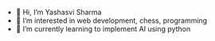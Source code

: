 - 👋 Hi, I’m Yashasvi Sharma
- 👀 I’m interested in web development, chess, programming 
- 🌱 I’m currently learning to implement AI using python
 

<!---
pandat-ji/pandat-ji is a ✨ special ✨ repository because its `README.md` (this file) appears on your GitHub profile.
You can click the Preview link to take a look at your changes.
--->
